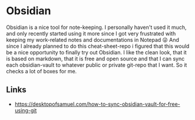 # Obsidian
Obsidian is a nice tool for note-keeping. I personally haven't used it much, and only recently started using it more since I got very frustrated with keeping my work-related notes and documentations in Notepad 😜
And since I already planned to do this cheat-sheet-repo i figured that this would be a nice opportunity to finally try out Obsidian. 
I like the clean look, that it is based on markdown, that it is free and open source and that I can sync each obsidian-vault to whatever public or private git-repo that I want. So it checks a lot of boxes for me. 

## Links
- https://desktopofsamuel.com/how-to-sync-obsidian-vault-for-free-using-git
